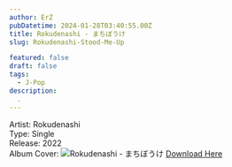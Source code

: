 ```yaml
---
author: ErZ
pubDatetime: 2024-01-28T03:40:55.00Z
title: Rokudenashi - まちぼうけ
slug: Rokudenashi-Stood-Me-Up

featured: false
draft: false
tags:
  - J-Pop
description:
  .
---
```

Artist: Rokudenashi<br>
Type: Single<br>
Release: 2022<br>
Album Cover: ![Rokudenashi - まちぼうけ](https://ucarecdn.com/5a00c58e-ca61-4fb4-ae38-e6830d6375b9/-/preview/300x300/-/quality/smart_retina/-/format/auto/)
[Download Here](https://cuty.io/RokudenaSMU)